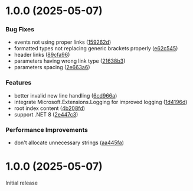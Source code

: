 # 1.0.0 (2025-05-07)


### Bug Fixes

* events not using proper links ([159262d](https://github.com/Hertzole/docfx-to-astro/commit/159262db734ca7a5dec6523dace639171d976bee))
* formatted types not replacing generic brackets properly ([e62c545](https://github.com/Hertzole/docfx-to-astro/commit/e62c545b2bd9937e13942f2b4429099d74f76ad7))
* header links ([89cfa96](https://github.com/Hertzole/docfx-to-astro/commit/89cfa96d70076e5fb5382fc70417625d8ba4cee9))
* parameters having wrong link type ([21638b3](https://github.com/Hertzole/docfx-to-astro/commit/21638b39ef8ed0275144754833d37bcd91cc91b2))
* parameters spacing ([2e663a6](https://github.com/Hertzole/docfx-to-astro/commit/2e663a6966fdde6f29c2ae6dbf1c8681adf1d291))


### Features

* better invalid new line handling ([6cd966a](https://github.com/Hertzole/docfx-to-astro/commit/6cd966a4d0087d45d2c99cf3e1f5f91bb7db9e50))
* integrate Microsoft.Extensions.Logging for improved logging ([1d4196d](https://github.com/Hertzole/docfx-to-astro/commit/1d4196df4990a292f05d599882ba4cfb94c38ab8))
* root index content ([4b208fd](https://github.com/Hertzole/docfx-to-astro/commit/4b208fd66dabf81f6fdbb8673a23edd4df21dbb6))
* support .NET 8 ([2e447c3](https://github.com/Hertzole/docfx-to-astro/commit/2e447c31757b34394a6c0471707f6d26e25b0eb7))


### Performance Improvements

* don't allocate unnecessary strings ([aa445fa](https://github.com/Hertzole/docfx-to-astro/commit/aa445fa2c274ac696c974ed89bb0bfa8fdb82c54))

# 1.0.0 (2025-05-07)

Initial release
